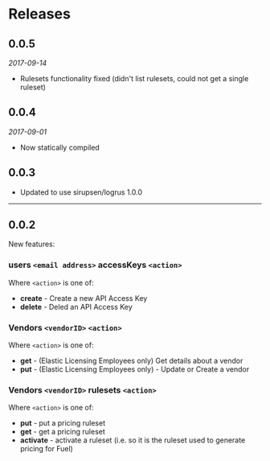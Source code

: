 # Releases

## 0.0.5

*2017-09-14*

* Rulesets functionality fixed (didn't list rulesets, could not get a single ruleset)

## 0.0.4

*2017-09-01*

* Now statically compiled


## 0.0.3

* Updated to use sirupsen/logrus 1.0.0

----
## 0.0.2

New features:

### users `<email address>` accessKeys `<action>`

Where `<action>` is one of:
- **create** - Create a new API Access Key
- **delete** - Deled an API Access Key

### Vendors `<vendorID>` `<action>`

Where `<action>` is one of:
- **get** - (Elastic Licensing Employees only) Get details about a vendor
- **put** - (Elastic Licensing Employees only) - Update or Create a vendor

### Vendors `<vendorID>` rulesets `<action>`

Where `<action>` is one of:
- **put** - put a pricing ruleset
- **get** - get a pricing ruleset
- **activate** - activate a ruleset (i.e. so it is the ruleset used to generate pricing for Fuel)

